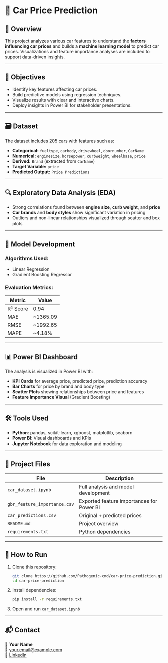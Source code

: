 
# 🚗 Car Price Prediction

## 📌 Overview

This project analyzes various car features to understand the **factors influencing car prices** and builds a **machine learning model** to predict car prices. Visualizations and feature importance analyses are included to support data-driven insights.

---

## 🎯 Objectives

- Identify key features affecting car prices.
- Build predictive models using regression techniques.
- Visualize results with clear and interactive charts.
- Deploy insights in Power BI for stakeholder presentations.

---

## 🗃️ Dataset

The dataset includes 205 cars with features such as:

- **Categorical:** `fueltype`, `carbody`, `drivewheel`, `doornumber`, `CarName`
- **Numerical:** `enginesize`, `horsepower`, `curbweight`, `wheelbase`, `price`
- **Derived:** `Brand` (extracted from `CarName`)
- **Target Variable:** `price`
- **Predicted Output:** `Price Predictions`

---

## 🔍 Exploratory Data Analysis (EDA)

- Strong correlations found between **engine size**, **curb weight**, and **price**
- **Car brands** and **body styles** show significant variation in pricing
- Outliers and non-linear relationships visualized through scatter and box plots

---

## 🤖 Model Development

### Algorithms Used:
- Linear Regression
- Gradient Boosting Regressor

### Evaluation Metrics:
| Metric | Value    |
|--------|----------|
| R² Score | 0.94     |
| MAE | ~1365.09 |
| RMSE | ~1992.65 |
| MAPE | ~4.18%   |

---

## 📊 Power BI Dashboard

The analysis is visualized in Power BI with:
- **KPI Cards** for average price, predicted price, prediction accuracy
- **Bar Charts** for price by brand and body type
- **Scatter Plots** showing relationships between price and features
- **Feature Importance Visual** (Gradient Boosting)

---

## 🛠️ Tools Used

- **Python**: pandas, scikit-learn, xgboost, matplotlib, seaborn
- **Power BI**: Visual dashboards and KPIs
- **Jupyter Notebook** for data exploration and modeling

---

## 📁 Project Files

| File | Description |
|------|-------------|
| `car_dataset.ipynb` | Full analysis and model development |
| `gbr_feature_importance.csv` | Exported feature importances for Power BI |
| `car_predictions.csv` | Original + predicted prices |
| `README.md` | Project overview |
| `requirements.txt` | Python dependencies |

---

## 🚀 How to Run

1. Clone this repository:
   ```bash
   git clone https://github.com/Pathogenic-cmd/car-price-prediction.git
   cd car-price-prediction
   ```

2. Install dependencies:
   ```bash
   pip install -r requirements.txt
   ```

3. Open and run `car_dataset.ipynb`

---

## 📬 Contact

👤 **Your Name**  
📧 your.email@example.com  
🔗 [LinkedIn](https://linkedin.com/in/yourprofile)
